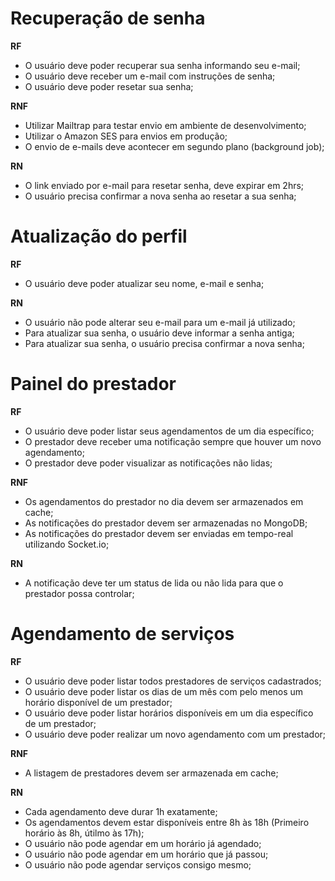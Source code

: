 # Recuperação de senha

**RF**

- O usuário deve poder recuperar sua senha informando seu e-mail;
- O usuário deve receber um e-mail com instruções de senha;
- O usuário deve poder resetar sua senha;

**RNF**

- Utilizar Mailtrap para testar envio em ambiente de desenvolvimento;
- Utilizar o Amazon SES para envios em produção;
- O envio de e-mails deve acontecer em segundo plano (background job);


**RN**

- O link enviado por e-mail para resetar senha, deve expirar em 2hrs;
- O usuário precisa confirmar a nova senha ao resetar a sua senha;

# Atualização do perfil

**RF**

- O usuário deve poder atualizar seu nome, e-mail e senha;

**RN**

- O usuário não pode alterar seu e-mail para um e-mail já utilizado;
- Para atualizar sua senha, o usuário deve informar a senha antiga;
- Para atualizar sua senha, o usuário precisa confirmar a nova senha;

# Painel do prestador

**RF**

- O usuário deve poder listar seus agendamentos de um dia específico;
- O prestador deve receber uma notificação sempre que houver um novo agendamento;
- O prestador deve poder visualizar as notificações não lidas;

**RNF**

- Os agendamentos do prestador no dia devem ser armazenados em cache;
- As notificações do prestador devem ser armazenadas no MongoDB;
- As notificações do prestador devem ser enviadas em tempo-real utilizando Socket.io;


**RN**

- A notificação deve ter um status de lida ou não lida para que o prestador possa controlar;

# Agendamento de serviços

**RF**

- O usuário deve poder listar todos prestadores de serviços cadastrados;
- O usuário deve poder listar os dias de um mês com pelo menos um horário disponível de um prestador;
- O usuário deve poder listar horários disponíveis em um dia específico de um prestador;
- O usuário deve poder realizar um novo agendamento com um prestador;

**RNF**

- A listagem de prestadores devem ser armazenada em cache;

**RN**

- Cada agendamento deve durar 1h exatamente;
- Os agendamentos devem estar disponíveis entre 8h às 18h (Primeiro horário às 8h, útilmo às 17h);
- O usuário não pode agendar em um horário já agendado;
- O usuário não pode agendar em um horário que já passou;
- O usuário não pode agendar serviços consigo mesmo;
